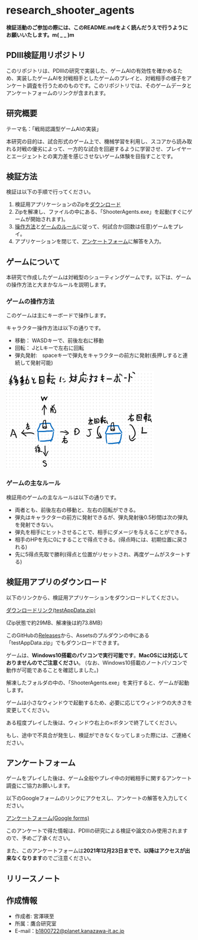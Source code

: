 # research_shooter_agents

**検証活動のご参加の際には、このREADME.mdをよく読んだうえで行うようにお願いいたします。m( _ _ )m**

## PDⅢ検証用リポジトリ

このリポジトリは、PDⅢの研究で実装した、ゲームAIの有効性を確かめるため、実装したゲームAIを対戦相手としたゲームのプレイと、対戦相手の様子をアンケート調査を行うためのものです。このリポジトリでは、そのゲームデータとアンケートフォームのリンクが含まれます。

## 研究概要

テーマ名：「戦局認識型ゲームAIの実装」

本研究の目的は、試合形式のゲーム上で、機械学習を利用し、スコアから読み取れる対戦の優劣によって、一方的な試合を回避するように学習させ、プレイヤーとエージェントとの実力差を感じさせないゲーム体験を目指すことです。

## 検証方法

検証は以下の手順で行ってください。

1. 検証用アプリケーションのZipを[ダウンロード](#検証用アプリのダウンロード)
1. Zipを解凍し、ファイルの中にある、「ShooterAgents.exe」を起動(すぐにゲームが開始されます)。
1. [操作方法](#ゲームの操作方法)と[ゲームのルール](#ゲームの主なルール)に従って、何試合か(回数は任意)ゲームをプレイ。
1. アプリケーションを閉じて、[アンケートフォーム](#アンケートフォーム)に解答を入力。

## ゲームについて

本研究で作成したゲームは対戦型のシューティングゲームです。以下は、ゲームの操作方法と大まかなルールを説明します。

### ゲームの操作方法

このゲームは主にキーボードで操作します。

キャラクター操作方法は以下の通りです。

- 移動：  WASDキーで、前後左右に移動
- 回転：  JとLキーで左右に回転
- 弾丸発射:　spaceキーで弾丸をキャラクターの前方に発射(長押しすると連続して発射可能)

![alt](./imgs/character_moving.png)

### ゲームの主なルール

検証用のゲームの主なルールは以下の通りです。

- 両者とも、前後左右の移動と、左右の回転ができる。
- 弾丸はキャラクターの前方に発射できるが、弾丸発射後0.5秒間は次の弾丸を発射できない。
- 弾丸を相手にヒットさせることで、相手にダメージを与えることができる。
- 相手のHPを先に0にすることで得点できる。(得点時には、初期位置に戻される)
- 先に5得点先取で勝利(得点と位置がリセットされ、再度ゲームがスタートする)

## 検証用アプリのダウンロード

以下のリンクから、検証用アプリケーションをダウンロードしてください。

[ダウンロードリンク(testAppData.zip)](https://github.com/KenjiIsAEiji/research_shooter_agents/releases/download/v0.1-pre-release/testAppData.zip)

(Zip状態で約29MB、解凍後は約73.8MB）

このGitHubの[Releases](https://github.com/KenjiIsAEiji/research_shooter_agents/releases)から、Assetsのプルダウンの中にある「testAppData.zip」でもダウンロードできます。

ゲームは、**Windows10搭載のパソコンで実行可能です**。**MacOSには対応しておりませんのでご注意ください**。
(なお、Windows10搭載のノートパソコンで動作が可能であることを確認しました。)

解凍したフォルダの中の、「ShooterAgents.exe」を実行すると、ゲームが起動します。

ゲームは小さなウィンドウで起動するため、必要に応じてウィンドウの大きさを変更してください。

ある程度プレイした後は、ウィンドウ右上の×ボタンで終了してください。

もし、途中で不具合が発生し、検証ができなくなってしまった際には、ご連絡ください。

## アンケートフォーム

ゲームをプレイした後は、ゲーム全般やプレイ中の対戦相手に関するアンケート調査にご協力お願いします。

以下のGoogleフォームのリンクにアクセスし、アンケートの解答を入力してください。

[アンケートフォーム(Google forms)](https://forms.gle/F6FR5tVW24SATp928)

このアンケートで得た情報は、PDⅢの研究による検証や論文のみ使用されますので、予めご了承ください。

また、このアンケートフォームは**2021年12月23日までで、以降はアクセスが出来なくなります**のでご注意ください。

## リリースノート

## 作成情報

- 作成者: 宮澤瑛至
- 所属：鷹合研究室
- E-mail：b1800722@planet.kanazawa-it.ac.jp
